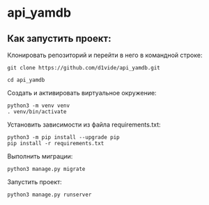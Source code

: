 # api_yamdb
## Как запустить проект:
Клонировать репозиторий и перейти в него в командной строке:
```
git clone https://github.com/d1vide/api_yamdb.git
```
```
cd api_yamdb
```
Cоздать и активировать виртуальное окружение:
```
python3 -m venv venv
. venv/bin/activate
```
Установить зависимости из файла requirements.txt:
```
python3 -m pip install --upgrade pip
pip install -r requirements.txt
```
Выполнить миграции:
```
python3 manage.py migrate
```
Запустить проект:
```
python3 manage.py runserver
```